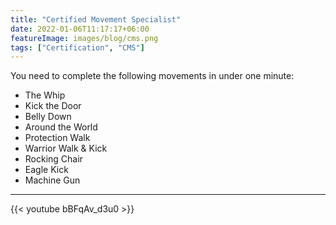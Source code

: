 ```yaml
---
title: "Certified Movement Specialist"
date: 2022-01-06T11:17:17+06:00
featureImage: images/blog/cms.png
tags: ["Certification", "CMS"]
---
```

  You need to complete the following movements in under one minute:

- The Whip
- Kick the Door
- Belly Down
- Around the World
- Protection Walk
- Warrior Walk & Kick
- Rocking Chair
- Eagle Kick
- Machine Gun
---

{{< youtube bBFqAv_d3u0 >}}

